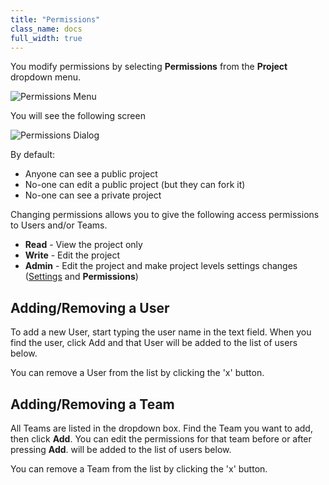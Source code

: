 ```yaml
---
title: "Permissions"
class_name: docs
full_width: true
---
```


You modify permissions by selecting **Permissions** from the **Project** dropdown menu.

![Permissions Menu](docs/permissions-menu.png)

You will see the following screen

![Permissions Dialog](docs/permissions-dlg.png)

By default:

- Anyone can see a public project
- No-one can edit a public project (but they can fork it)
- No-one can see a private project

Changing permissions allows you to give the following access permissions to Users and/or Teams.

- **Read** - View the project only
- **Write** - Edit the project
- **Admin** - Edit the project and make project levels settings changes ([Settings](/docs/ide/settings)  and **Permissions**)

## Adding/Removing a User
To add a new User, start typing the user name in the text field. When you find the user, click Add and that User will be added to the list of users below.

You can remove a User from the list by clicking the 'x' button.

## Adding/Removing a Team
All Teams are listed in the dropdown box. Find the Team you want to add, then click **Add**. You can edit the permissions for that team before or after pressing **Add**. will be added to the list of users below.

You can remove a Team from the list by clicking the 'x' button.

